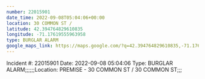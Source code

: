 ```yaml
---
number: 22015901
date_time: 2022-09-08T05:04:06+00:00
location: 30 COMMON ST / 
latitude: 42.394764829610835
longitude: -71.17619555963958
type: BURGLAR ALARM
google_maps_link: https://maps.google.com/?q=42.394764829610835,-71.17619555963958
---
```


Incident #: 22015901  Date: 2022-09-08 05:04:06  Type: BURGLAR ALARM;;;;;;Location: PREMISE - 30 COMMON ST / 30 COMMON ST;;;

